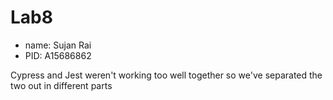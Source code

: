 # Lab8
* name: Sujan Rai
* PID: A15686862

Cypress and Jest weren't working too well together
so we've separated the two out in different parts
